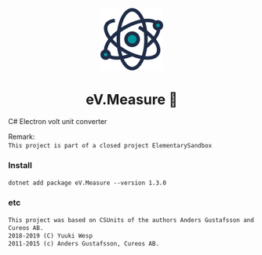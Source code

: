 <!-- Logo -->
<p align="center">
  <a href="#">
    <img height="128" width="128" src="https://raw.githubusercontent.com/0xF6/eV/master/icon/icon.png">
  </a>
</p>

<!-- Name -->
<h1 align="center">
  eV.Measure 🧲
</h1> 
C# Electron volt unit converter   

Remark:       
  `This project is part of a closed project ElementarySandbox`      

### Install   
`dotnet add package eV.Measure --version 1.3.0`

### etc
```
This project was based on CSUnits of the authors Anders Gustafsson and Cureos AB.       
2018-2019 (C) Yuuki Wesp      
2011-2015 (c) Anders Gustafsson, Cureos AB.     
```
